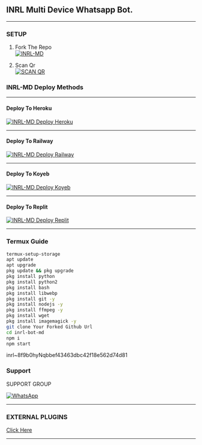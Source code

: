 ## INRL Multi Device Whatsapp Bot.

***

### SETUP

1. Fork The Repo
    <br>
<a href="https://github.com/inrl-official/inrl-bot-md/fork"><img title="INRL-MD" src="https://img.shields.io/badge/FORK INRL-MD-h?color=black&style=for-the-badge&logo=stackshare"></a>

2. Scan Qr
    <br>
<a href="https://inrl-web-fkns.onrender.com/viwe/friendpage"><img title="SCAN QR" src="https://img.shields.io/badge/SCAN QR CODE-h?color=black&style=for-the-badge&logo=msi"></a>



### INRL-MD Deploy Methods

-------

#### Deploy To Heroku 

<a href="https://inrl-web-fkns.onrender.com/deploy/heroku"><img title="INRL-MD Deploy Heroku" src="https://img.shields.io/badge/DEPLOY HEROKU-h?color=black&style=for-the-badge&logo=heroku"></a>


---
#### Deploy To Railway

<a href="https://inrl-web-fkns.onrender.com/info/deploy/railway"><img title="INRL-MD Deploy Railway" src="https://img.shields.io/badge/DEPLOY RAILWAY-h?color=black&style=for-the-badge&logo=Railway"></a>


---
#### Deploy To Koyeb

<a href="https://inrl-web-fkns.onrender.com/info/deploy/koyeb"><img title="INRL-MD Deploy Koyeb" src="https://img.shields.io/badge/DEPLOY KOYEB-h?color=black&style=for-the-badge&logo=koyeb"></a>

---
#### Deploy To Replit

<a href="https://replit.com/github/inrl-official/INRL-MD"><img title="INRL-MD Deploy Replit" src="https://img.shields.io/badge/DEPLOY REPLIT-h?color=black&style=for-the-badge&logo=Replit"></a>

---
 ### Termux Guide

 ```bash
termux-setup-storage
apt update
apt upgrade
pkg update && pkg upgrade
pkg install python
pkg install python2
pkg install bash
pkg install libwebp
pkg install git -y
pkg install nodejs -y 
pkg install ffmpeg -y 
pkg install wget
pkg install imagemagick -y
git clone Your Forked Github Url
cd inrl-bot-md
npm i
npm start
```
inrl~8f9b0hyNqbbef43463dbc42f18e562d74d81 
 ### Support

SUPPORT GROUP

<a href="https://chat.whatsapp.com/F6VWuK677vB1kxXbV8m5II"><img alt="WhatsApp" src="https://camo.githubusercontent.com/2157131829ac512183ee8f8b6c6f803688a4cc66a2e686602844e80478401a7c/68747470733a2f2f696d672e736869656c64732e696f2f62616467652f4a6f696e2047726f75702d3235443336363f7374796c653d666f722d7468652d6261646765266c6f676f3d7768617473617070266c6f676f436f6c6f723d7768697465"/></a>

---
### EXTERNAL PLUGINS

[Click Here](https://github.com/inrl-official/externel-plugins)

---

